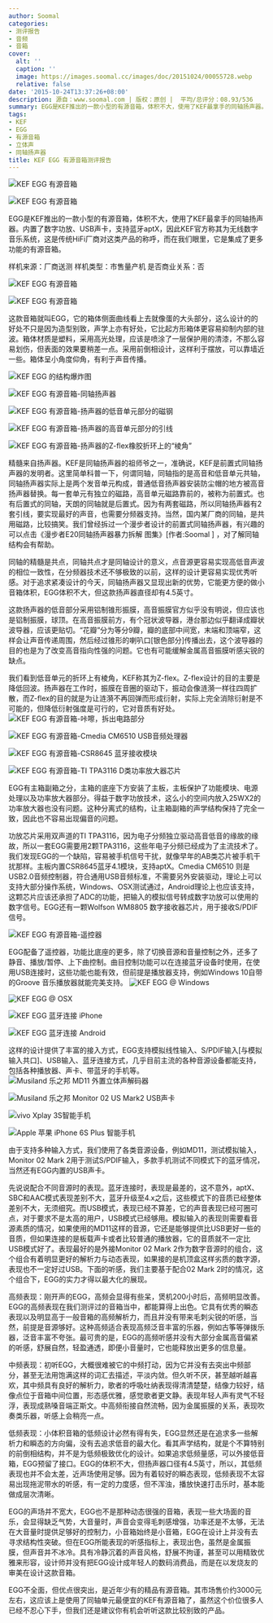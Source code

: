 ```yaml
---
author: Soomal
categories:
- 测评报告
- 音频
- 音箱
cover:
  alt: ''
  caption: ''
  image: https://images.soomal.cc/images/doc/20151024/00055728.webp
  relative: false
date: '2015-10-24T13:37:26+08:00'
description: 源自：www.soomal.com | 版权：原创 |  平均/总评分：08.93/536
summary: EGG是KEF推出的一款小型的有源音箱，体积不大，使用了KEF最拿手的同轴扬声器。内置了数字功放、USB声卡，支持蓝牙aptX，因此KEF官方称其为无线数字音乐系统，这是传统HiFi厂商对这类产品的称呼，而在我们眼里，它是集成了更多功能的有源音箱。
tags:
- KEF
- EGG
- 有源音箱
- 立体声
- 同轴扬声器
title: KEF EGG 有源音箱测评报告
---
```


![KEF EGG 有源音箱](https://images.soomal.cc/images/doc/20151009/00055296_01.webp)



![KEF EGG 有源音箱](https://images.soomal.cc/images/doc/20151009/00055297_01.webp)



EGG是KEF推出的一款小型的有源音箱，体积不大，使用了KEF最拿手的同轴扬声器。内置了数字功放、USB声卡，支持蓝牙aptX，因此KEF官方称其为无线数字音乐系统，这是传统HiFi厂商对这类产品的称呼，而在我们眼里，它是集成了更多功能的有源音箱。



样机来源：厂商送测
样机类型：市售量产机
是否商业关系：否



![KEF EGG 有源音箱](https://images.soomal.cc/images/doc/20151009/00055298_01.webp)



![KEF EGG 有源音箱](https://images.soomal.cc/images/doc/20151009/00055302_01.webp)



这款音箱就叫EGG，它的箱体侧面曲线看上去就像蛋的大头部分，这么设计的的好处不只是因为造型别致，声学上亦有好处，它比起方形箱体更容易抑制内部的驻波。箱体材质是塑料，采用高光处理，应该是喷涂了一层保护用的清漆，不那么容易划伤，但表面的效果要稍差一点。采用前倒相设计，这样利于摆放，可以靠墙近一些。箱体呈小角度仰角，有利于声音传播。



![KEF EGG 的结构爆炸图](https://images.soomal.cc/images/doc/20151023/00055722.webp)



![KEF EGG 有源音箱-同轴扬声器](https://images.soomal.cc/images/doc/20151009/00055306_01.webp)



![KEF EGG 有源音箱-扬声器的低音单元部分的磁钢](https://images.soomal.cc/images/doc/20151009/00055311_01.webp)



![KEF EGG 有源音箱-扬声器的高音单元部分的引线](https://images.soomal.cc/images/doc/20151009/00055312_01.webp)



![KEF EGG 有源音箱-扬声器的Z-flex橡胶折环上的“棱角”](https://images.soomal.cc/images/doc/20151009/00055313_01.webp)



精髓来自扬声器。KEF是同轴扬声器的祖师爷之一，准确说，KEF是前置式同轴扬声器的发明者。这里简单科普一下，何谓同轴，同轴指的是高音和低音单元共轴，同轴扬声器实际上是两个发音单元构成，普通低音扬声器安装防尘帽的地方被高音扬声器替换。每一套单元有独立的磁路，高音单元磁路靠前的，被称为前置式。也有后置式的同轴，天朗的同轴就是后置式。因为有两套磁路，所以同轴扬声器有2套引线，要实现最好的声音，也需要分频器支持。当然，国内某厂商的同轴，是共用磁路，比较搞笑。我们曾经拆过一个漫步者设计的前置式同轴扬声器，有兴趣的可以点击《漫步者E20同轴扬声器暴力拆解 图集》[作者:Soomal ]
，对了解同轴结构会有帮助。

同轴的精髓是共点，同轴共点才是同轴设计的意义，点音源更容易实现高低音声波的相位一致性，在分频器技术还不够极致的以前，这样的设计更容易实现优秀听感。对于追求紧凑设计的今天，同轴扬声器又显现出新的优势，它能更方便的做小音箱体积，EGG体积不大，但这款扬声器直径却有4.5英寸。

这款扬声器的低音部分采用铝制锥形振膜，高音振膜官方似乎没有明说，但应该也是铝制振膜，球顶。在高音振膜前方，有个冠状波导器，港台那边似乎翻译成瓣状波导器，应该更贴切。“花瓣”分为等分9瓣，瓣的底部中间宽，末端和顶端窄，这样会让声音传递周围，然后经过锥形的喇叭口[银色部分]传播出去，这个波导器的目的也是为了改变高音指向性强的问题。它也有可能缓解金属高音振膜听感尖锐的缺点。

我们看到低音单元的折环上有棱角，KEF称其为Z-flex。Z-flex设计的目的主要是降低回波。扬声器在工作时，振膜在音圈的驱动下，振动会像涟漪一样往四周扩散，而Z-flex的目的就是为让涟漪不再回弹而形成衍射，实际上完全消除衍射是不可能的，但降低衍射强度是可行的，它对音质有好处。
![KEF EGG 有源音箱-咔嚓，拆出电路部分](https://images.soomal.cc/images/doc/20151009/00055314_01.webp)




![KEF EGG 有源音箱-Cmedia CM6510 USB音频处理器](https://images.soomal.cc/images/doc/20151009/00055320_01.webp)




![KEF EGG 有源音箱-CSR8645 蓝牙接收模块](https://images.soomal.cc/images/doc/20151009/00055316_01.webp)




![KEF EGG 有源音箱-TI TPA3116 D类功率放大器芯片](https://images.soomal.cc/images/doc/20151009/00055323_01.webp)




EGG有主箱副箱之分，主箱的底座下方安装了主板，主板保护了功能模块、电源处理以及功率放大器部分。得益于数字功放技术，这么小的空间内放入25WX2的功率放大器也没有问题。这种分离式的结构，让主箱副箱的声学结构保持了完全一致，因此也不容易出现偏音的问题。

功放芯片采用双声道的TI TPA3116，因为电子分频独立驱动高音低音的缘故的缘故，所以一套EGG需要用2颗TPA3116，这些年电子分频已经成为了主流技术了。我们发现EGG的一个缺陷，容易被手机信号干扰，就像早年的AB类芯片被手机干扰那样。主板内置CSR8645蓝牙4.1模块，支持aptX。Cmedia CM6510 则是USB2.0音频控制器，符合通用USB音频标准，不需要另外安装驱动，理论上可以支持大部分操作系统，Windows、OSX测试通过，Android理论上也应该支持，这颗芯片应该还承担了ADC的功能，把输入的模拟信号转成数字功放可以使用的数字信号。EGG还有一颗Wolfson WM8805 数字接收器芯片，用于接收S/PDIF信号。

![KEF EGG 有源音箱-遥控器](https://images.soomal.cc/images/doc/20151009/00055326.webp)




EGG配备了遥控器，功能比底座的更多，除了切换音源和音量控制之外，还多了静音、播放/暂停、上下曲控制。曲目控制功能可以在连接蓝牙设备时使用，在使用USB连接时，这些功能也能有效，但前提是播放器支持，例如Windows 10自带的Groove 音乐播放器就能完美支持。
![KEF EGG @ Windows](https://images.soomal.cc/images/doc/20151023/00055724_01.webp)




![KEF EGG @ OSX](https://images.soomal.cc/images/doc/20151023/00055723_01.webp)




![KEF EGG 蓝牙连接 iPhone](https://images.soomal.cc/images/doc/20151023/00055725_01.webp)




![KEF EGG 蓝牙连接 Android](https://images.soomal.cc/images/doc/20151023/00055726_01.webp)




这样的设计提供了丰富的接入方式，EGG支持模拟线性输入、S/PDIF输入[与模拟输入共口]、USB输入、蓝牙连接方式，几乎目前主流的各种音源设备都能支持，包括各种播放器、声卡、带蓝牙的手机等。
![Musiland 乐之邦 MD11 外置立体声解码器](https://images.soomal.cc/images/doc/20100725/00006495_01.webp)




![Musiland 乐之邦 Monitor 02 US Mark2 USB声卡](https://images.soomal.cc/images/doc/20150910/00054598_01.webp)




![vivo Xplay 3S智能手机](https://images.soomal.cc/images/doc/20140121/00039804_01.webp)




![Apple 苹果 iPhone 6S Plus 智能手机](https://images.soomal.cc/images/doc/20150925/00055109_01.webp)




由于支持多种输入方式，我们使用了各类音源设备，例如MD11，测试模拟输入，Monitor 02 Mark 2用于测试S/PDIF输入，多款手机测试不同模式下的蓝牙情况，当然还有EGG内置的USB声卡。

先说说配合不同音源时的表现。蓝牙连接时，表现是最差的，这不意外，aptX、SBC和AAC模式表现差别不大，蓝牙升级至4.x之后，这些模式下的音质已经整体差别不大，无须细究。而USB模式，表现已经不算差，它的声音表现已经可圈可点，对于要求不是太高的用户，USB模式已经够用。模拟输入的表现则需要看音源素质的情况，如果使用的MD11这样的音源，它还是能够提供比USB更好一些的音质，但如果连接的是板载声卡或者比较普通的播放器，它的音质就不一定比USB模式好了。表现最好的是外接Monitor 02 Mark 2作为数字音源时的组合，这个组合有着明显更好的解析力与动态表现，如果接的是机顶盒这样劣质的数字源，表现也不一定好过USB。下面的听感，我们主要基于配合02 Mark 2时的情况，这个组合下，EGG的实力才得以最大化的展现。

高频表现：刚开声的EGG，高频会显得有些呆，煲机200小时后，高频明显改善。EGG的高频表现在我们测评过的音箱当中，都能算得上出色。它具有优秀的瞬态表现以及明显高于一般音箱的高频解析力，而且并没有带来毛刺尖锐的听感，当然，前提是音源够好。这种高频适合表现高频泛音丰富的乐器，例如古筝等弹拨乐器，泛音丰富不夸张。最可贵的是，EGG的高频听感并没有大部分金属高音偏紧的听感，舒展自然，轻盈通透，即便小音量时，它也能释放出更多的信息量。

中频表现：初听EGG，大概很难被它的中频打动，因为它并没有去突出中频部分，甚至无法用饱满这样的词汇去描述，平淡内敛。但久听不厌，甚至越听越喜欢，其中频具有良好的解析力，歌者的呼吸吐纳表现得清清楚楚，结像力较好，结像点位于音箱中间位置，形态感优雅，感觉歌者更文静。表现年轻人声有灵气不轻浮，表现成熟嗓音端正斯文。中高频衔接自然流畅，因为金属振膜的关系，表现吹奏类乐器，听感上会稍亮一点。

低频表现：小体积音箱的低频设计必然有得有失，EGG显然还是在追求多一些解析力和瞬态的方向偏，没有去追求低音的最大化。看其声学结构，就是个不算特别的前倒相结构，并不是为低频极致优化的设计。如果追求低频量感，可以外接低音箱，EGG预留了接口。EGG的体积不大，但扬声器口径有4.5英寸，所以，其低频表现也并不会太差，近声场使用足够。因为有着较好的瞬态表现，低频表现不太容易出现拖泥带水的听感，有一定的力度感，但不浑浊，播放快速打击乐时，基本能做成层次清晰。

EGG的声场并不宽大，EGG也不是那种动态很强的音箱，表现一些大场面的音乐，会显得缺乏气势，大音量时，声音会变得毛刺感增强，功率还是不太够，无法在大音量时提供足够好的控制力，小音箱始终是小音箱，EGG在设计上并没有去寻求结构性突破。但在EGG所能表现的听感指标上，表现出色，虽然是金属振膜，但声音并不冰冷。具有冷静沉着的声音风格，舒展不拘谨，甚至可以用精致优雅来形容，设计师并没有把EGG设计成年轻人的数码消费品，而是在以发烧友的审美在设计这款音箱。

EGG不全面，但优点很突出，是近年少有的精品有源音箱。其市场售价约3000元左右，这应该上是使用了同轴单元最便宜的KEF有源音箱了，虽然这个价位很多人已经不忍心下手，但我们还是建议你有机会听听这款比较别致的产品。